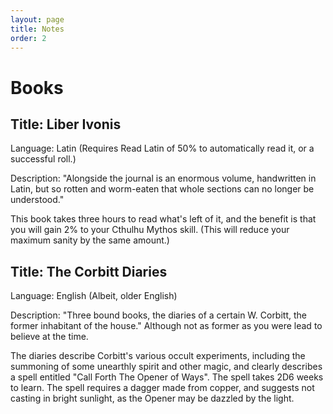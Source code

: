 ```yaml
---
layout: page
title: Notes
order: 2
---
```


# Books

## Title: Liber Ivonis

Language: Latin (Requires Read Latin of 50% to automatically read it, or a successful roll.)

Description: "Alongside the journal is an enormous volume, handwritten in Latin, but so rotten and worm-eaten that whole sections can no longer be understood."  

This book takes three hours to read what's left of it, and the benefit is that you will gain 2% to your Cthulhu Mythos skill.  (This will reduce your maximum sanity by the same amount.)

## Title: The Corbitt Diaries

Language: English (Albeit, older English)

Description: "Three bound books, the diaries of a certain W. Corbitt, the former inhabitant of the house."  Although not as former as you were lead to believe at the time.

The diaries describe Corbitt's various occult experiments, including the summoning of some unearthly spirit and other magic, and clearly describes a spell entitled "Call Forth The Opener of Ways".  The spell takes 2D6 weeks to learn.  The spell requires a dagger made from copper, and suggests not casting in bright sunlight, as the Opener may be dazzled by the light.
